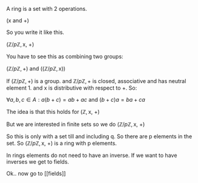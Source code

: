 A ring is a set with 2 operations. 

(x and +)

So you write it like this. 

$(\mathbb{Z}/p\mathbb{Z},\text{x, +})$

You have to see this as combining two groups:

$(\mathbb{Z}/p\mathbb{Z},+)$
and
$((\mathbb{Z}/p\mathbb{Z},\text{x}))$

If $(\mathbb{Z}/p\mathbb{Z}, \text{+})$ is a group.
and  $\mathbb{Z}/p\mathbb{Z}, \text{+}$ is closed, associative and has neutral element 1. 
and x is distributive with respect to +. So:

$∀a, b, c ∈ A : a(b + c) = ab + ac$ and $(b + c)a = ba + ca$

The idea is that this holds for $(\mathbb{Z},\text{x, +})$

But we are interested in finite sets so we do $(\mathbb{Z}/p\mathbb{Z},\text{x, +})$

So this is only with a set till and including q. So there are p  elements in the set. So $(\mathbb{Z}/p\mathbb{Z},\text{x, +})$ is a ring with p elements. 

In rings elements do not need to have an inverse. If we want to have inverses we get to fields. 

Ok.. now go to [[fields]]


